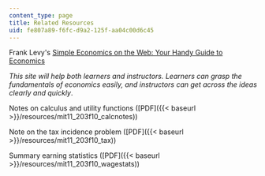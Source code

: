```yaml
---
content_type: page
title: Related Resources
uid: fe807a89-f6fc-d9a2-125f-aa04c00d6c45
---
```


Frank Levy's [Simple Economics on the Web: Your Handy Guide to Economics](http://web.mit.edu/11.203/www/econ/)

_This site will help both learners and instructors. Learners can grasp the fundamentals of economics easily, and instructors can get across the ideas clearly and quickly_.

Notes on calculus and utility functions ([PDF]({{< baseurl >}}/resources/mit11_203f10_calcnotes))

Note on the tax incidence problem ([PDF]({{< baseurl >}}/resources/mit11_203f10_tax))

Summary earning statistics ([PDF]({{< baseurl >}}/resources/mit11_203f10_wagestats))